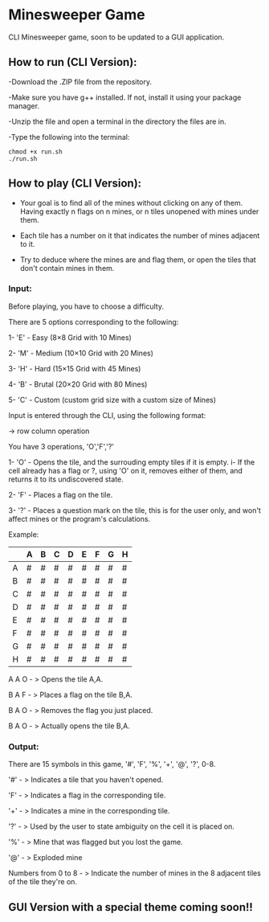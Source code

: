 # Minesweeper Game
CLI Minesweeper game, soon to be updated to a GUI application.
## How to run (CLI Version):
-Download the .ZIP file from the repository.

-Make sure you have g++ installed. If not, install it using your package manager.

-Unzip the file and open a terminal in the directory the files are in. 

-Type the following into the terminal:
```
chmod +x run.sh
./run.sh
```

## How to play (CLI Version):

- Your goal is to find all of the mines without clicking on any of them. Having exactly n flags on n mines, or n tiles unopened with mines under them.

- Each tile has a number on it that indicates the number of mines adjacent to it.

- Try to deduce where the mines are and flag them, or open the tiles that don't contain mines in them.


### Input: 

Before playing, you have to choose a difficulty.

There are 5 options corresponding to the following:

1- 'E' - Easy (8×8 Grid with 10 Mines)

2- 'M' - Medium (10×10 Grid with 20 Mines)

3- 'H' - Hard (15×15 Grid with 45 Mines)

4- 'B' - Brutal (20×20 Grid with 80 Mines)

5- 'C' - Custom (custom grid size with a custom size of Mines)

Input is entered through the CLI, using the following format:

-> row column operation

You have 3 operations, 'O','F','?'

1- 'O' - Opens the tile, and the surrouding empty tiles if it is empty.
    i- If the cell already has a flag or ?, using 'O' on it, removes either of them, and returns it to its undiscovered state.
    
2- 'F' - Places a flag on the tile.

3- '?' - Places a question mark on the tile, this is for the user only, and won't affect mines or the program's calculations.

Example:

|  | A | B | C | D | E | F | G | H |
|--|---|---|---|---|---|---|---|---|
|A | # | # | # | # | # | # | # | # | 
|B | # | # | # | # | # | # | # | # | 
|C | # | # | # | # | # | # | # | # | 
|D | # | # | # | # | # | # | # | # | 
|E | # | # | # | # | # | # | # | # | 
|F | # | # | # | # | # | # | # | # | 
|G | # | # | # | # | # | # | # | # | 
|H | # | # | # | # | # | # | # | # | 

A A O - > Opens the tile A,A.

B A F - > Places a flag on the tile B,A.

B A O - > Removes the flag you just placed.

B A O - > Actually opens the tile B,A.

### Output: 

There are 15 symbols in this game, '#', 'F', '%', '+', '@', '?', 0-8.

'#' - > Indicates a tile that you haven't opened.

'F' - > Indicates a flag in the corresponding tile.

'+' - > Indicates a mine in the corresponding tile.

'?' - > Used by the user to state ambiguity on the cell it is placed on.

'%' - > Mine that was flagged but you lost the game.

'@' - > Exploded mine

Numbers from 0 to 8 - > Indicate the number of mines in the 8 adjacent tiles of the tile they're on.

## GUI Version with a special theme coming soon!!
